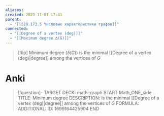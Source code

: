 ```yaml
---
aliases: 
created: 2023-11-01 17:41
parent:
  - "[[519.173.5 Числовые характеристики графов]]"
connected:
  - "[[Degree of a vertex (deg)]]"
  - "[[Maximum degree ∆(G)]]"
---
```

> [!tip] Minimum degree ($δ(G)$)
is the minimal [[Degree of a vertex (deg)|degree]] among the vertices of $G$

# Anki
> [!question]-
TARGET DECK: math::graph
START
Math_ONE_side
TITLE: Minimum degree
DESCRIPTION: is the minimal [[Degree of a vertex (deg)|degree]] among the vertices of $G$
FORMULA: 
ADDITIONAL:
ID: 1699164425904
END












